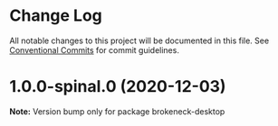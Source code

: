 # Change Log

All notable changes to this project will be documented in this file.
See [Conventional Commits](https://conventionalcommits.org) for commit guidelines.

# 1.0.0-spinal.0 (2020-12-03)

**Note:** Version bump only for package brokeneck-desktop
